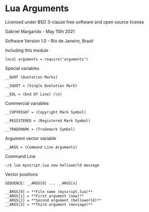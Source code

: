 # Lua Arguments
Licensed under BSD 3-clause free software and open source license


Gabriel Margarido - May 15th 2021

Software Version 1.0 - Rio de Janeiro, Brazil


Including this module
	
	local arguments = require("arguments")

Special variables

	__QUOT (Quotation Marks)

	__SQUOT = (Single Quotation Mark)

	__EOL = (End Of Line) (\n)

Commercial variables

	__COPYRIGHT = (Copyright Mark Symbol)
	
	__REGISTERED = (Registered Mark Symbol)
	
	__TRADEMARK = (Trademark Symbol)

Argument vector variable
	
	__ARGS = (Command Line Arguments)

Command Line

	~/$ lua myscript.lua new helloworld message

Vector positions
	
	SEQUENCE: __ARGS[0] ... __ARGS[x]

	__ARGS[0] = **File name (myscript.lua)**
	__ARGS[1] = **First argument (new)**
	__ARGS[2] = **Second argument (helloworld)**
	__ARGS[3] = **Third argument (message)**
